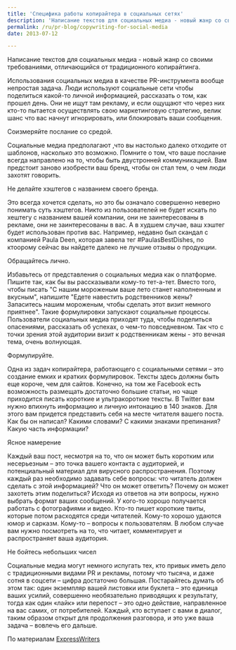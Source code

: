 ```yaml
---
title: 'Специфика работы копирайтера в социальных сетях'
description: 'Написание текстов для социальных медиа - новый жанр со своими требованиями, отличающийся от традиционного копирайтинга.'
permalink: /ru/pr-blog/copywriting-for-social-media
date: 2013-07-12

---
```


Написание текстов для социальных медиа - новый жанр со своими требованиями, отличающийся от традиционного копирайтинга.

Использования социальных медиа в качестве PR-инструмента вообще непростая задача. Люди используют социальные сети чтобы поделиться какой-то личной информацией, рассказать о том, как прошел день. Они не ищут там рекламу, и если ощущают что через них кто-то пытается осуществлять свою маркетинговую стратегию, велик шанс что вас начнут игнорировать, или блокировать ваши сообщения.

Соизмеряйте послание со средой.

Социальные медиа предполагают ,что вы настолько далеко отходите от шаблонов, насколько это возможно. Помните о том, что ваше послание всегда направлено на то, чтобы быть двустронней коммуникацией. Вам предстоит заново изобрести ваш бренд, чтобы он стал тем, о чем люди захотят говорить.

Не делайте хэштегов с названием своего бренда.

Это всегда хочется сделать, но это бы означало совершенно неверно понимать суть хэштегов. Никто из пользователей не будет искать по хештегу с названием вашей компании, они не заинтересованы в рекламе, они не заинтересованы в вас. А в худшем случае, ваш хэштег будет использован против вас. Например, недавно был скандал с компанией Paula Deen, которая завела тег #PaulasBestDishes, по ктоорому сейчас вы найдете далеко не лучшие отзывы о продукции.

Обращайтесь лично.

Избавьтесь от представления о социальных медиа как о платформе. Пишите так, как бы вы рассказывали кому-то тет-а-тет. Вместо того, чтобы писать "С нашим мороженым ваше лето станет наполненным и вкусным", напишите "Едете навестить родственников жены? Запаситесь нашим мороженым, чтобы сделать этот визит немного приятнее". Такие формулировки запускают социальные процессы.  Пользователи социальных медиа приходят туда, чтобы поделиться опасениями, рассказать об успехах, о чем-то повседневном. Так что с точки зрения этой аудитории визит к родственникам жены - это вечная тема, очень волнующая.

Формулируйте.

Одна из задач копирайтера, работающего с социальными сетями – это создание емких и кратких формулировок. Тексты здесь должны быть еще короче, чем для сайтов. Конечно, на том же Facebook есть возможность размещать достаточно большие статьи, но чаще приходится писать короткие и ультракороткие тексты.  В Twitter вам нужно впихнуть информацию и личную интонацию в 140 знаков. Для этого вам придется представить себя на месте читателя вашего поста. Как бы он написал? Какими словами? С какими знаками препинания? Какую часть информации?

Ясное намерение

Каждый ваш пост, несмотря на то, что он может быть коротким или несерьезным – это точка вашего контакта с аудиторией, и потенциальный материал для вирусного распространения. Поэтому каждый раз необходимо задавать себе вопросы: что читатель должен сделать с этой информацией? Что он может ответить? Почему он может захотеть этим поделиться? Исходя из ответов на эти вопросы, нужно выбрать формат ваших сообщений. У кого-то хорошо получается работать с фотографиями и видео. Кто-то пишет короткие твиты, которые потом расходятся среди читателей. Кому-то хорошо удаются юмор и сарказм. Кому-то – вопросы к пользователям. В любом случае вам нужно посмотреть на то, что читает, комментирует и распространяет ваша аудитория.

Не бойтесь небольших чисел

Социальные медиа могут немного испугать тех, кто привык иметь дело с традиционными видами PR и рекламы, потому что тысяча, и даже сотня в соцсети – цифра достаточно большая. Постарайтесь думать об этом так: один экземпляр вашей листовки или буклета – это единица ваших усилий, совершенно необязательно приводящих к результату, тогда как один «лайк» или перепост – это одно действие, направленное на вас самих, от потребителей. Каждый, кто вступает с вами в диалог, таким образом открыт для продолжения разговора, и это уже ваша задача – вовлечь его  дальше.

По материалам <a href="http://expresswriters.com/copywriting-for-social-media/">ExpressWriters</a>

